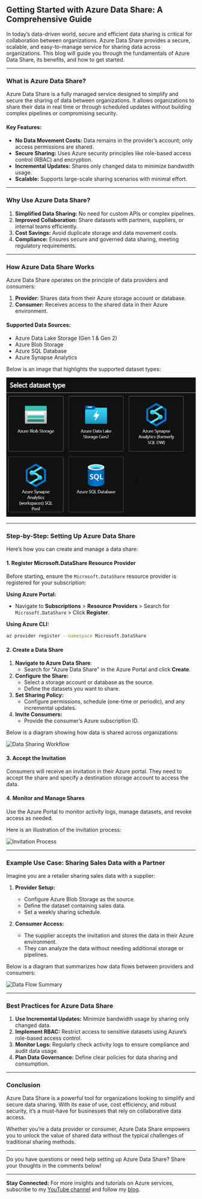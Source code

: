 ## **Getting Started with Azure Data Share: A Comprehensive Guide**

In today’s data-driven world, secure and efficient data sharing is critical for collaboration between organizations. Azure Data Share provides a secure, scalable, and easy-to-manage service for sharing data across organizations. This blog will guide you through the fundamentals of Azure Data Share, its benefits, and how to get started.

---

### **What is Azure Data Share?**

Azure Data Share is a fully managed service designed to simplify and secure the sharing of data between organizations. It allows organizations to share their data in real time or through scheduled updates without building complex pipelines or compromising security.

#### **Key Features:**
- **No Data Movement Costs:** Data remains in the provider’s account; only access permissions are shared.
- **Secure Sharing:** Uses Azure security principles like role-based access control (RBAC) and encryption.
- **Incremental Updates:** Shares only changed data to minimize bandwidth usage.
- **Scalable:** Supports large-scale sharing scenarios with minimal effort.

---

### **Why Use Azure Data Share?**

1. **Simplified Data Sharing:** No need for custom APIs or complex pipelines.
2. **Improved Collaboration:** Share datasets with partners, suppliers, or internal teams efficiently.
3. **Cost Savings:** Avoid duplicate storage and data movement costs.
4. **Compliance:** Ensures secure and governed data sharing, meeting regulatory requirements.

---

### **How Azure Data Share Works**

Azure Data Share operates on the principle of data providers and consumers:

1. **Provider:** Shares data from their Azure storage account or database.
2. **Consumer:** Receives access to the shared data in their Azure environment.

#### **Supported Data Sources:**
- Azure Data Lake Storage (Gen 1 & Gen 2)
- Azure Blob Storage
- Azure SQL Database
- Azure Synapse Analytics

Below is an image that highlights the supported dataset types:

![Select Dataset Type](https://github.com/PiyushMittl/Others/blob/main/azure-datashare-blog/images/1.datasets.png)

---

### **Step-by-Step: Setting Up Azure Data Share**

Here’s how you can create and manage a data share:

#### **1. Register Microsoft.DataShare Resource Provider**
Before starting, ensure the `Microsoft.DataShare` resource provider is registered for your subscription:

**Using Azure Portal:**
- Navigate to **Subscriptions** > **Resource Providers** > Search for `Microsoft.DataShare` > Click **Register**.

**Using Azure CLI:**
```bash
az provider register --namespace Microsoft.DataShare
```

#### **2. Create a Data Share**
1. **Navigate to Azure Data Share**:
   - Search for "Azure Data Share" in the Azure Portal and click **Create**.
2. **Configure the Share:**
   - Select a storage account or database as the source.
   - Define the datasets you want to share.
3. **Set Sharing Policy:**
   - Configure permissions, schedule (one-time or periodic), and any incremental updates.
4. **Invite Consumers:**
   - Provide the consumer’s Azure subscription ID.

Below is a diagram showing how data is shared across organizations:

![Data Sharing Workflow](attachment:file-H61eohBoQa29bGvbK5JPi6)

#### **3. Accept the Invitation**
Consumers will receive an invitation in their Azure portal. They need to accept the share and specify a destination storage account to access the data.

#### **4. Monitor and Manage Shares**
Use the Azure Portal to monitor activity logs, manage datasets, and revoke access as needed.

Here is an illustration of the invitation process:

![Invitation Process](attachment:file-XQd7KSw9fYrRwqy7boSnZ2)

---

### **Example Use Case: Sharing Sales Data with a Partner**

Imagine you are a retailer sharing sales data with a supplier:

1. **Provider Setup:**
   - Configure Azure Blob Storage as the source.
   - Define the dataset containing sales data.
   - Set a weekly sharing schedule.

2. **Consumer Access:**
   - The supplier accepts the invitation and stores the data in their Azure environment.
   - They can analyze the data without needing additional storage or pipelines.

Below is a diagram that summarizes how data flows between providers and consumers:

![Data Flow Summary](attachment:file-7bDg4fkmstn9ARwCTjV3eL)

---

### **Best Practices for Azure Data Share**

1. **Use Incremental Updates:** Minimize bandwidth usage by sharing only changed data.
2. **Implement RBAC:** Restrict access to sensitive datasets using Azure’s role-based access control.
3. **Monitor Logs:** Regularly check activity logs to ensure compliance and audit data usage.
4. **Plan Data Governance:** Define clear policies for data sharing and consumption.

---

### **Conclusion**

Azure Data Share is a powerful tool for organizations looking to simplify and secure data sharing. With its ease of use, cost efficiency, and robust security, it’s a must-have for businesses that rely on collaborative data access.

Whether you’re a data provider or consumer, Azure Data Share empowers you to unlock the value of shared data without the typical challenges of traditional sharing methods.

---

Do you have questions or need help setting up Azure Data Share? Share your thoughts in the comments below!

---

**Stay Connected:** For more insights and tutorials on Azure services, subscribe to my [YouTube channel](#) and follow my [blog](#).


